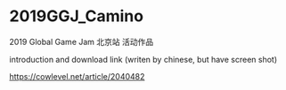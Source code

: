 # 2019GGJ_Camino
2019 Global Game Jam 北京站 活动作品


introduction and download link (writen by chinese, but have screen shot)

https://cowlevel.net/article/2040482

